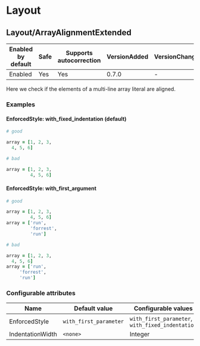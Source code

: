 # Layout

## Layout/ArrayAlignmentExtended

Enabled by default | Safe | Supports autocorrection | VersionAdded | VersionChanged
--- | --- | --- | --- | ---
Enabled | Yes | Yes  | 0.7.0 | -

Here we check if the elements of a multi-line array literal are
aligned.

### Examples

#### EnforcedStyle: with_fixed_indentation (default)

```ruby
# good

array = [1, 2, 3,
  4, 5, 6]

# bad

array = [1, 2, 3,
         4, 5, 6]
```

#### EnforcedStyle: with_first_argument

```ruby
# good

array = [1, 2, 3,
         4, 5, 6]
array = ['run',
         'forrest',
         'run']

# bad

array = [1, 2, 3,
  4, 5, 6]
array = ['run',
     'forrest',
     'run']
```

### Configurable attributes

Name | Default value | Configurable values
--- | --- | ---
EnforcedStyle | `with_first_parameter` | `with_first_parameter`, `with_fixed_indentation`
IndentationWidth | `<none>` | Integer
